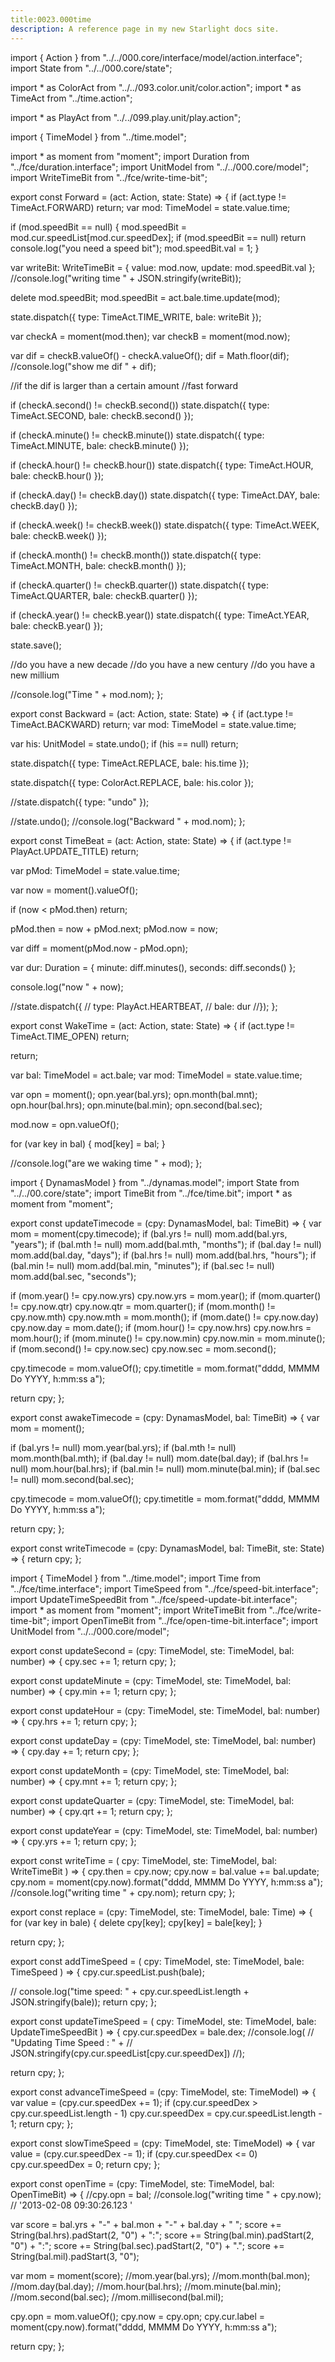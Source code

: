 ```yaml
---
title:0023.000time
description: A reference page in my new Starlight docs site.
---
```

import { Action } from "../../000.core/interface/model/action.interface";
import State from "../../000.core/state";

import * as ColorAct from "../../093.color.unit/color.action";
import * as TimeAct from "../time.action";

import * as PlayAct from "../../099.play.unit/play.action";

import { TimeModel } from "../time.model";

import * as moment from "moment";
import Duration from "../fce/duration.interface";
import UnitModel from "../../000.core/model";
import WriteTimeBit from "../fce/write-time-bit";

export const Forward = (act: Action, state: State) => {
  if (act.type != TimeAct.FORWARD) return;
  var mod: TimeModel = state.value.time;

  if (mod.speedBit == null) {
    mod.speedBit = mod.cur.speedList[mod.cur.speedDex];
    if (mod.speedBit == null) return console.log("you need a speed bit");
    mod.speedBit.val = 1;
  }

  var writeBit: WriteTimeBit = { value: mod.now, update: mod.speedBit.val };
  //console.log("writing time " + JSON.stringify(writeBit));

  delete mod.speedBit;
  mod.speedBit = act.bale.time.update(mod);

  state.dispatch({
    type: TimeAct.TIME_WRITE,
    bale: writeBit
  });

  var checkA = moment(mod.then);
  var checkB = moment(mod.now);

  var dif = checkB.valueOf() - checkA.valueOf();
  dif = Math.floor(dif);
  //console.log("show me dif " + dif);

  //if the dif is larger than a certain amount
  //fast forward

  if (checkA.second() != checkB.second())
    state.dispatch({
      type: TimeAct.SECOND,
      bale: checkB.second()
    });

  if (checkA.minute() != checkB.minute())
    state.dispatch({
      type: TimeAct.MINUTE,
      bale: checkB.minute()
    });

  if (checkA.hour() != checkB.hour())
    state.dispatch({
      type: TimeAct.HOUR,
      bale: checkB.hour()
    });

  if (checkA.day() != checkB.day())
    state.dispatch({
      type: TimeAct.DAY,
      bale: checkB.day()
    });

  if (checkA.week() != checkB.week())
    state.dispatch({
      type: TimeAct.WEEK,
      bale: checkB.week()
    });

  if (checkA.month() != checkB.month())
    state.dispatch({
      type: TimeAct.MONTH,
      bale: checkB.month()
    });

  if (checkA.quarter() != checkB.quarter())
    state.dispatch({
      type: TimeAct.QUARTER,
      bale: checkB.quarter()
    });

  if (checkA.year() != checkB.year())
    state.dispatch({
      type: TimeAct.YEAR,
      bale: checkB.year()
    });

  state.save();

  //do you have a new decade
  //do you have a new century
  //do you have a new millium

  //console.log("Time " + mod.nom);
};

export const Backward = (act: Action, state: State) => {
  if (act.type != TimeAct.BACKWARD) return;
  var mod: TimeModel = state.value.time;

  var his: UnitModel = state.undo();
  if (his == null) return;

  state.dispatch({
    type: TimeAct.REPLACE,
    bale: his.time
  });

  state.dispatch({
    type: ColorAct.REPLACE,
    bale: his.color
  });

  //state.dispatch({ type: "undo" });

  //state.undo();
  //console.log("Backward " + mod.nom);
};

export const TimeBeat = (act: Action, state: State) => {
  if (act.type != PlayAct.UPDATE_TITLE) return;

  var pMod: TimeModel = state.value.time;

  var now = moment().valueOf();

  if (now < pMod.then) return;

  pMod.then = now + pMod.next;
  pMod.now = now;

  var diff = moment(pMod.now - pMod.opn);

  var dur: Duration = {
    minute: diff.minutes(),
    seconds: diff.seconds()
  };

  console.log("now " + now);

  //state.dispatch({
  //  type: PlayAct.HEARTBEAT,
  //  bale: dur
  //});
};

export const WakeTime = (act: Action, state: State) => {
  if (act.type != TimeAct.TIME_OPEN) return;

  return;

  var bal: TimeModel = act.bale;
  var mod: TimeModel = state.value.time;

  var opn = moment();
  opn.year(bal.yrs);
  opn.month(bal.mnt);
  opn.hour(bal.hrs);
  opn.minute(bal.min);
  opn.second(bal.sec);

  mod.now = opn.valueOf();

  for (var key in bal) {
    mod[key] = bal;
  }

  //console.log("are we waking time " + mod);
};



import { DynamasModel } from "../dynamas.model";
import State from "../../00.core/state";
import TimeBit from "../fce/time.bit";
import * as moment from "moment";

export const updateTimecode = (cpy: DynamasModel, bal: TimeBit) => {
  var mom = moment(cpy.timecode);
  if (bal.yrs != null) mom.add(bal.yrs, "years");
  if (bal.mth != null) mom.add(bal.mth, "months");
  if (bal.day != null) mom.add(bal.day, "days");
  if (bal.hrs != null) mom.add(bal.hrs, "hours");
  if (bal.min != null) mom.add(bal.min, "minutes");
  if (bal.sec != null) mom.add(bal.sec, "seconds");

  if (mom.year() != cpy.now.yrs) cpy.now.yrs = mom.year();
  if (mom.quarter() != cpy.now.qtr) cpy.now.qtr = mom.quarter();
  if (mom.month() != cpy.now.mth) cpy.now.mth = mom.month();
  if (mom.date() != cpy.now.day) cpy.now.day = mom.date();
  if (mom.hour() != cpy.now.hrs) cpy.now.hrs = mom.hour();
  if (mom.minute() != cpy.now.min) cpy.now.min = mom.minute();
  if (mom.second() != cpy.now.sec) cpy.now.sec = mom.second();

  cpy.timecode = mom.valueOf();
  cpy.timetitle = mom.format("dddd, MMMM Do YYYY, h:mm:ss a");

  return cpy;
};

export const awakeTimecode = (cpy: DynamasModel, bal: TimeBit) => {
  var mom = moment();

  if (bal.yrs != null) mom.year(bal.yrs);
  if (bal.mth != null) mom.month(bal.mth);
  if (bal.day != null) mom.date(bal.day);
  if (bal.hrs != null) mom.hour(bal.hrs);
  if (bal.min != null) mom.minute(bal.min);
  if (bal.sec != null) mom.second(bal.sec);

  cpy.timecode = mom.valueOf();
  cpy.timetitle = mom.format("dddd, MMMM Do YYYY, h:mm:ss a");

  return cpy;
};

export const writeTimecode = (cpy: DynamasModel, bal: TimeBit, ste: State) => {
  return cpy;
};


import { TimeModel } from "../time.model";
import Time from "../fce/time.interface";
import TimeSpeed from "../fce/speed-bit.interface";
import UpdateTimeSpeedBit from "../fce/speed-update-bit.interface";
import * as moment from "moment";
import WriteTimeBit from "../fce/write-time-bit";
import OpenTimeBit from "../fce/open-time-bit.interface";
import UnitModel from "../../000.core/model";

export const updateSecond = (cpy: TimeModel, ste: TimeModel, bal: number) => {
  cpy.sec += 1;
  return cpy;
};

export const updateMinute = (cpy: TimeModel, ste: TimeModel, bal: number) => {
  cpy.min += 1;
  return cpy;
};

export const updateHour = (cpy: TimeModel, ste: TimeModel, bal: number) => {
  cpy.hrs += 1;
  return cpy;
};

export const updateDay = (cpy: TimeModel, ste: TimeModel, bal: number) => {
  cpy.day += 1;
  return cpy;
};

export const updateMonth = (cpy: TimeModel, ste: TimeModel, bal: number) => {
  cpy.mnt += 1;
  return cpy;
};

export const updateQuarter = (cpy: TimeModel, ste: TimeModel, bal: number) => {
  cpy.qrt += 1;
  return cpy;
};

export const updateYear = (cpy: TimeModel, ste: TimeModel, bal: number) => {
  cpy.yrs += 1;
  return cpy;
};

export const writeTime = (
  cpy: TimeModel,
  ste: TimeModel,
  bal: WriteTimeBit
) => {
  cpy.then = cpy.now;
  cpy.now = bal.value += bal.update;
  cpy.nom = moment(cpy.now).format("dddd, MMMM Do YYYY, h:mm:ss a");
  //console.log("writing time " + cpy.nom);
  return cpy;
};

export const replace = (cpy: TimeModel, ste: TimeModel, bale: Time) => {
  for (var key in bale) {
    delete cpy[key];
    cpy[key] = bale[key];
  }

  return cpy;
};

export const addTimeSpeed = (
  cpy: TimeModel,
  ste: TimeModel,
  bale: TimeSpeed
) => {
  cpy.cur.speedList.push(bale);

  // console.log("time speed: " + cpy.cur.speedList.length + JSON.stringify(bale));
  return cpy;
};

export const updateTimeSpeed = (
  cpy: TimeModel,
  ste: TimeModel,
  bale: UpdateTimeSpeedBit
) => {
  cpy.cur.speedDex = bale.dex;
  //console.log(
  //  "Updating Time Speed : " +
  //    JSON.stringify(cpy.cur.speedList[cpy.cur.speedDex])
  //);

  return cpy;
};

export const advanceTimeSpeed = (cpy: TimeModel, ste: TimeModel) => {
  var value = (cpy.cur.speedDex += 1);
  if (cpy.cur.speedDex > cpy.cur.speedList.length - 1)
    cpy.cur.speedDex = cpy.cur.speedList.length - 1;
  return cpy;
};

export const slowTimeSpeed = (cpy: TimeModel, ste: TimeModel) => {
  var value = (cpy.cur.speedDex -= 1);
  if (cpy.cur.speedDex <= 0) cpy.cur.speedDex = 0;
  return cpy;
};

export const openTime = (cpy: TimeModel, ste: TimeModel, bal: OpenTimeBit) => {
  //cpy.opn = bal;
  //console.log("writing time " + cpy.now);
  //  '2013-02-08 09:30:26.123 '

  var score = bal.yrs + "-" + bal.mon + "-" + bal.day + " ";
  score += String(bal.hrs).padStart(2, "0") + ":";
  score += String(bal.min).padStart(2, "0") + ":";
  score += String(bal.sec).padStart(2, "0") + ".";
  score += String(bal.mil).padStart(3, "0");

  var mom = moment(score);
  //mom.year(bal.yrs);
  //mom.month(bal.mon);
  //mom.day(bal.day);
  //mom.hour(bal.hrs);
  //mom.minute(bal.min);
  //mom.second(bal.sec);
  //mom.millisecond(bal.mil);

  cpy.opn = mom.valueOf();
  cpy.now = cpy.opn;
  cpy.cur.label = moment(cpy.now).format("dddd, MMMM Do YYYY, h:mm:ss a");

  return cpy;
};
